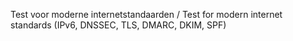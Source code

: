 Test voor moderne internetstandaarden / Test for modern internet standards 
(IPv6, DNSSEC, TLS, DMARC, DKIM, SPF)
